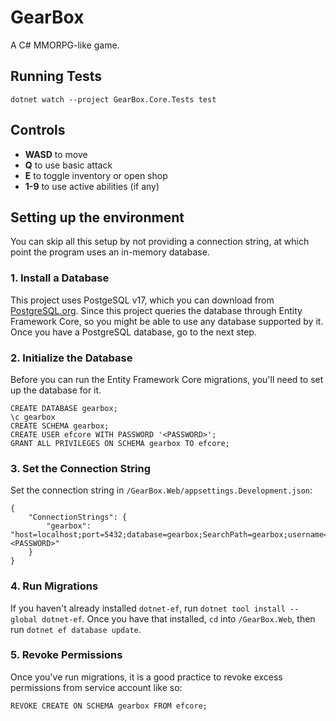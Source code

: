 # GearBox
A C# MMORPG-like game.

## Running Tests
`dotnet watch --project GearBox.Core.Tests test`

## Controls

- **WASD** to move 
- **Q** to use basic attack
- **E** to toggle inventory or open shop
- **1-9** to use active abilities (if any)

## Setting up the environment
You can skip all this setup by not providing a connection string,
at which point the program uses an in-memory database.

### 1. Install a Database
This project uses PostgeSQL v17, which you can download from [PostgreSQL.org](https://www.postgresql.org/download/).
Since this project queries the database through Entity Framework Core,
so you might be able to use any database supported by it.
Once you have a PostgreSQL database, go to the next step.

### 2. Initialize the Database
Before you can run the Entity Framework Core migrations,
you'll need to set up the database for it.
```
CREATE DATABASE gearbox;
\c gearbox
CREATE SCHEMA gearbox;
CREATE USER efcore WITH PASSWORD '<PASSWORD>';
GRANT ALL PRIVILEGES ON SCHEMA gearbox TO efcore;
```

### 3. Set the Connection String
Set the connection string in `/GearBox.Web/appsettings.Development.json`:
```
{
    "ConnectionStrings": {
        "gearbox": "host=localhost;port=5432;database=gearbox;SearchPath=gearbox;username=efcore;password=<PASSWORD>"
    }
}
```

### 4. Run Migrations
If you haven't already installed `dotnet-ef`, run `dotnet tool install --global dotnet-ef`.
Once you have that installed, `cd` into `/GearBox.Web`, then run `dotnet ef database update`.

### 5. Revoke Permissions
Once you've run migrations, it is a good practice to revoke excess permissions from service account like so:
```
REVOKE CREATE ON SCHEMA gearbox FROM efcore;
```